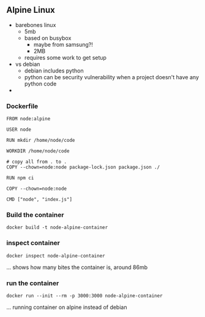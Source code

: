 ## Alpine Linux
- barebones linux 
	- 5mb
	- based on busybox
		- maybe from samsung?!
		- 2MB
	- requires some work to get setup
- vs debian
	- debian includes python
	- python can be security vulnerability when a project doesn't have any python code
- 

### Dockerfile
```
FROM node:alpine

USER node

RUN mkdir /home/node/code

WORKDIR /home/node/code

# copy all from . to .
COPY --chown=node:node package-lock.json package.json ./

RUN npm ci

COPY --chown=node:node

CMD ["node", "index.js"]
```

### Build the container
```
docker build -t node-alpine-container
```

### inspect container
```
docker inspect node-alpine-container
```
... shows how many bites the container is, around 86mb

### run the container
```
docker run --init --rm -p 3000:3000 node-alpine-container
```
... running container on alpine instead of debian
